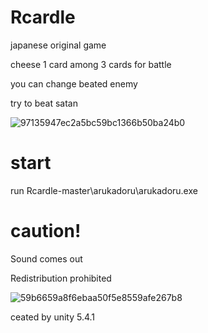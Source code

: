 # Rcardle

japanese original game

cheese 1 card among 3 cards for battle

you can change beated enemy 

try to beat satan

![97135947ec2a5bc59bc1366b50ba24b0](https://user-images.githubusercontent.com/51286958/59147188-a2c07d80-8a33-11e9-9def-85327d05fcad.png)

# start

run Rcardle-master\arukadoru\arukadoru.exe

# caution! 

Sound comes out

Redistribution prohibited

![59b6659a8f6ebaa50f5e8559afe267b8](https://user-images.githubusercontent.com/51286958/59147181-7ad11a00-8a33-11e9-9c7c-a3c81dfece3f.png)

ceated by unity 5.4.1
